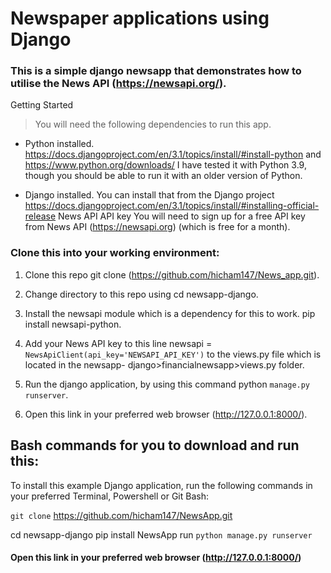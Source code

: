 # Newspaper applications using Django 
### This is a simple django newsapp that demonstrates how to utilise the News API (https://newsapi.org/).

Getting Started
> You will need the following dependencies to run this app.

 - Python installed. https://docs.djangoproject.com/en/3.1/topics/install/#install-python and https://www.python.org/downloads/ I have tested it with Python 3.9, though you should be able to run it with an older version of Python.

 - Django installed. You can install that from the Django project https://docs.djangoproject.com/en/3.1/topics/install/#installing-official-release
News API API key You will need to sign up for a free API key from News API (https://newsapi.org) (which is free for a month).

### Clone this into your working environment:
1. Clone this repo git clone (https://github.com/hicham147/News_app.git).

2. Change directory to this repo using cd newsapp-django.

3. Install the newsapi module which is a dependency for this to work. pip install newsapi-python.

4. Add your News API key to this line newsapi = `NewsApiClient(api_key='NEWSAPI_API_KEY')` to the views.py file which is located in the newsapp- django>financialnewsapp>views.py folder.

5. Run the django application, by using this command python `manage.py runserver`.

6. Open this link in your preferred web browser (http://127.0.0.1:8000/).

## Bash commands for you to download and run this:
To install this example Django application, run the following commands in your preferred Terminal, Powershell or Git Bash:


`git clone` https://github.com/hicham147/NewsApp.git


cd newsapp-django
pip install NewsApp
run `python manage.py runserver`

#### Open this link in your preferred web browser (http://127.0.0.1:8000/)

